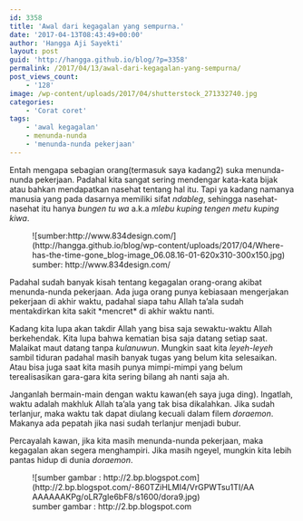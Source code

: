 ```yaml
---
id: 3358
title: 'Awal dari kegagalan yang sempurna.'
date: '2017-04-13T08:43:49+00:00'
author: 'Hangga Aji Sayekti'
layout: post
guid: 'http://hangga.github.io/blog/?p=3358'
permalink: /2017/04/13/awal-dari-kegagalan-yang-sempurna/
post_views_count:
    - '128'
image: /wp-content/uploads/2017/04/shutterstock_271332740.jpg
categories:
    - 'Corat coret'
tags:
    - 'awal kegagalan'
    - menunda-nunda
    - 'menunda-nunda pekerjaan'
---
```


Entah mengapa sebagian orang(termasuk saya kadang2) suka menunda-nunda pekerjaan. Padahal kita sangat sering mendengar kata-kata bijak atau bahkan mendapatkan nasehat tentang hal itu. Tapi ya kadang namanya manusia yang pada dasarnya memiliki sifat *ndableg*, sehingga nasehat-nasehat itu hanya *bungen tu wa* a.k.a *mlebu kuping tengen metu kuping kiwa*.

<figure aria-describedby="caption-attachment-3359" class="wp-caption alignleft" id="attachment_3359" style="width: 450px">![sumber:http://www.834design.com/](http://hangga.github.io/blog/wp-content/uploads/2017/04/Where-has-the-time-gone_blog-image_06.08.16-01-620x310-300x150.jpg)<figcaption class="wp-caption-text" id="caption-attachment-3359">sumber: http://www.834design.com/</figcaption></figure>Padahal sudah banyak kisah tentang kegagalan orang-orang akibat menunda-nunda pekerjaan. Ada juga orang punya kebiasaan mengerjakan pekerjaan di akhir waktu, padahal siapa tahu Allah ta’ala sudah mentakdirkan kita sakit *mencret* di akhir waktu nanti.

Kadang kita lupa akan takdir Allah yang bisa saja sewaktu-waktu Allah berkehendak. Kita lupa bahwa kematian bisa saja datang setiap saat. Malaikat maut datang tanpa *kulanuwun*. Mungkin saat kita *leyeh-leyeh* sambil tiduran padahal masih banyak tugas yang belum kita selesaikan. Atau bisa juga saat kita masih punya mimpi-mimpi yang belum terealisasikan gara-gara kita sering bilang ah nanti saja ah.

Janganlah bermain-main dengan waktu kawan(eh saya juga ding). Ingatlah, waktu adalah makhluk Allah ta’ala yang tak bisa dikalahkan. Jika sudah terlanjur, maka waktu tak dapat diulang kecuali dalam filem *doraemon*. Makanya ada pepatah jika nasi sudah terlanjur menjadi bubur.

Percayalah kawan, jika kita masih menunda-nunda pekerjaan, maka kegagalan akan segera menghampiri. Jika masih ngeyel, mungkin kita lebih pantas hidup di dunia *doraemon*.

<figure class="wp-caption aligncenter" style="width: 400px">![sumber gambar : http://2.bp.blogspot.com](http://2.bp.blogspot.com/-860TZiHLMI4/VrGPWTsu1TI/AAAAAAAAKPg/oLR7gIe6bF8/s1600/dora9.jpg)<figcaption class="wp-caption-text">sumber gambar : http://2.bp.blogspot.com</figcaption></figure>